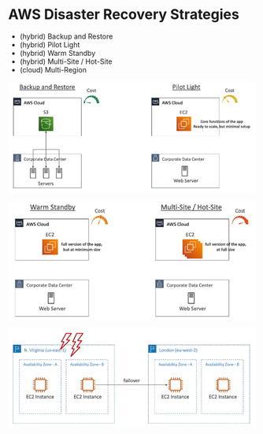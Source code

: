 # AWS Disaster Recovery Strategies

- (hybrid) Backup and Restore
- (hybrid) Pilot Light
- (hybrid) Warm Standby
- (hybrid) Multi-Site / Hot-Site
- (cloud) Multi-Region 

![AWS Disaster Recovery Strategies](../../images/other/dr_strategies_1.png)

![AWS Disaster Recovery Strategies](../../images/other/dr_strategies_2.png)

![AWS Disaster Recovery Strategies](../../images/other/dr_strategies_3.png)